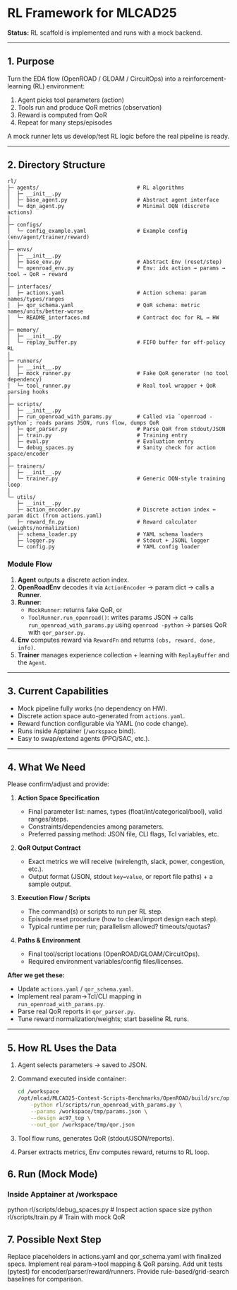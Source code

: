 # RL Framework for MLCAD25

**Status:** RL scaffold is implemented and runs with a mock backend. 

---

## 1. Purpose

Turn the EDA flow (OpenROAD / GLOAM / CircuitOps) into a reinforcement-learning (RL) environment:

1. Agent picks tool parameters (action)  
2. Tools run and produce QoR metrics (observation)  
3. Reward is computed from QoR  
4. Repeat for many steps/episodes

A mock runner lets us develop/test RL logic before the real pipeline is ready.

---

## 2. Directory Structure

```text
rl/
├─ agents/                               # RL algorithms
│  ├─ __init__.py
│  ├─ base_agent.py                      # Abstract agent interface
│  └─ dqn_agent.py                       # Minimal DQN (discrete actions)
│
├─ configs/
│  └─ config_example.yaml                # Example config (env/agent/trainer/reward)
│
├─ envs/
│  ├─ __init__.py
│  ├─ base_env.py                        # Abstract Env (reset/step)
│  └─ openroad_env.py                    # Env: idx action → params → tool → QoR → reward
│
├─ interfaces/
│  ├─ actions.yaml                       # Action schema: param names/types/ranges
│  ├─ qor_schema.yaml                    # QoR schema: metric names/units/better-worse
│  └─ README_interfaces.md               # Contract doc for RL ↔ HW
│
├─ memory/
│  ├─ __init__.py
│  └─ replay_buffer.py                   # FIFO buffer for off‑policy RL
│
├─ runners/
│  ├─ __init__.py
│  ├─ mock_runner.py                     # Fake QoR generator (no tool dependency)
│  └─ tool_runner.py                     # Real tool wrapper + QoR parsing hooks
│
├─ scripts/
│  ├─ __init__.py
│  ├─ run_openroad_with_params.py        # Called via `openroad -python`; reads params JSON, runs flow, dumps QoR
│  ├─ qor_parser.py                      # Parse QoR from stdout/JSON
│  ├─ train.py                           # Training entry
│  ├─ eval.py                            # Evaluation entry
│  └─ debug_spaces.py                    # Sanity check for action space/encoder
│
├─ trainers/
│  ├─ __init__.py
│  └─ trainer.py                         # Generic DQN-style training loop
│
└─ utils/
   ├─ __init__.py
   ├─ action_encoder.py                  # Discrete action index ↔ param dict (from actions.yaml)
   ├─ reward_fn.py                       # Reward calculator (weights/normalization)
   ├─ schema_loader.py                   # YAML schema loaders
   ├─ logger.py                          # Stdout + JSONL logger
   └─ config.py                          # YAML config loader
```



### Module Flow

1. **Agent** outputs a discrete action index.  
2. **OpenRoadEnv** decodes it via `ActionEncoder` → param dict → calls a **Runner**.  
3. **Runner**:
   - `MockRunner`: returns fake QoR, or  
   - `ToolRunner.run_openroad()`: writes params JSON → calls `run_openroad_with_params.py` using `openroad -python` → parses QoR with `qor_parser.py`.  
4. **Env** computes reward via `RewardFn` and returns `(obs, reward, done, info)`.  
5. **Trainer** manages experience collection + learning with `ReplayBuffer` and the `Agent`.

---

## 3. Current Capabilities

- Mock pipeline fully works (no dependency on HW).
- Discrete action space auto-generated from `actions.yaml`.
- Reward function configurable via YAML (no code change).
- Runs inside Apptainer (`/workspace` bind).
- Easy to swap/extend agents (PPO/SAC, etc.).

---

## 4. What We Need

Please confirm/adjust and provide:

1. **Action Space Specification**  
   - Final parameter list: names, types (float/int/categorical/bool), valid ranges/steps.  
   - Constraints/dependencies among parameters.  
   - Preferred passing method: JSON file, CLI flags, Tcl variables, etc.

2. **QoR Output Contract**  
   - Exact metrics we will receive (wirelength, slack, power, congestion, etc.).  
   - Output format (JSON, stdout `key=value`, or report file paths) + a sample output.

3. **Execution Flow / Scripts**  
   - The command(s) or scripts to run per RL step.  
   - Episode reset procedure (how to clean/import design each step).  
   - Typical runtime per run; parallelism allowed? timeouts/quotas?

4. **Paths & Environment**  
   - Final tool/script locations (OpenROAD/GLOAM/CircuitOps).  
   - Required environment variables/config files/licenses.

**After we get these:**

- Update `actions.yaml` / `qor_schema.yaml`.  
- Implement real param→Tcl/CLI mapping in `run_openroad_with_params.py`.  
- Parse real QoR reports in `qor_parser.py`.  
- Tune reward normalization/weights; start baseline RL runs.

---

## 5. How RL Uses the Data

1. Agent selects parameters → saved to JSON.  

2. Command executed inside container:

   ```bash
   cd /workspace
   /opt/mlcad/MLCAD25-Contest-Scripts-Benchmarks/OpenROAD/build/src/openroad \
       -python rl/scripts/run_openroad_with_params.py \
       --params /workspace/tmp/params.json \
       --design ac97_top \
       --out_qor /workspace/tmp/qor.json

3. Tool flow runs, generates QoR (stdout/JSON/reports).

4. Parser extracts metrics, Env computes reward, returns to RL loop.

## 6. Run (Mock Mode)
### Inside Apptainer at /workspace
python rl/scripts/debug_spaces.py     # Inspect action space size
python rl/scripts/train.py            # Train with mock QoR

## 7. Possible Next Step
 Replace placeholders in actions.yaml and qor_schema.yaml with finalized specs.
 Implement real param→tool mapping & QoR parsing.
 Add unit tests (pytest) for encoder/parser/reward/runners.
 Provide rule-based/grid-search baselines for comparison.

